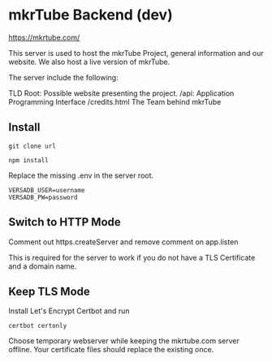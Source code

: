 # mkrTube Backend (dev)

https://mkrtube.com/

This server is used to host the mkrTube Project, general information and our website.
We also host a live version of mkrTube.

The server include the following:

TLD Root: Possible website presenting the project.
/api: Application Programming Interface
/credits.html The Team behind mkrTube

## Install

```
git clone url
```

```
npm install
```

Replace the missing .env in the server root.

```
VERSADB_USER=username
VERSADB_PW=password
```

## Switch to HTTP Mode
Comment out https.createServer and remove comment on app.listen

This is required for the server to work if you do not have a TLS Certificate
and a domain name.

## Keep TLS Mode
Install Let's Encrypt Certbot and run

```
certbot certonly
```

Choose temporary webserver while keeping the mkrtube.com server offline.
Your certificate files should replace the existing once.
